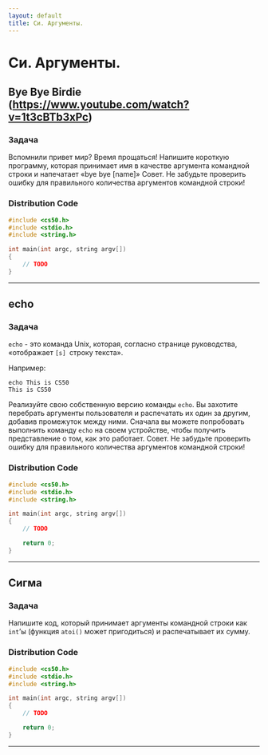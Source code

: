 ```yaml
---
layout: default
title: Си. Аргументы.
---
```


# Си. Аргументы.

## Bye Bye Birdie (https://www.youtube.com/watch?v=1t3cBTb3xPc)

### Задача
Вспомнили привет мир? Время прощаться! Напишите короткую программу, которая принимает имя в качестве аргумента командной строки и напечатает «bye bye [name]»
Совет. Не забудьте проверить ошибку для правильного количества аргументов командной строки!

### Distribution Code
```c
#include <cs50.h>
#include <stdio.h>
#include <string.h>

int main(int argc, string argv[])
{
    // TODO
}
```

***

## echo

### Задача
`echo` - это команда Unix, которая, согласно странице руководства, «отображает `[s] `строку текста».

Например:
```
echo This is CS50
This is CS50
```

Реализуйте свою собственную версию команды `echo`. Вы захотите перебрать аргументы пользователя и распечатать их один за другим, добавив промежуток между ними. Сначала вы можете попробовать выполнить команду `echo` на своем устройстве, чтобы получить представление о том, как это работает. Совет. Не забудьте проверить ошибку для правильного количества аргументов командной строки!

### Distribution Code
```c
#include <cs50.h>
#include <stdio.h>
#include <string.h>

int main(int argc, string argv[])
{
    // TODO

    return 0;
}
```

***

## Сигма

### Задача
Напишите код, который принимает аргументы командной строки как `int`’ы (функция `atoi()` может пригодиться) и распечатывает их сумму.


### Distribution Code
```c
#include <cs50.h>
#include <stdio.h>
#include <string.h>

int main(int argc, string argv[])
{
    // TODO

    return 0;
}
```

***